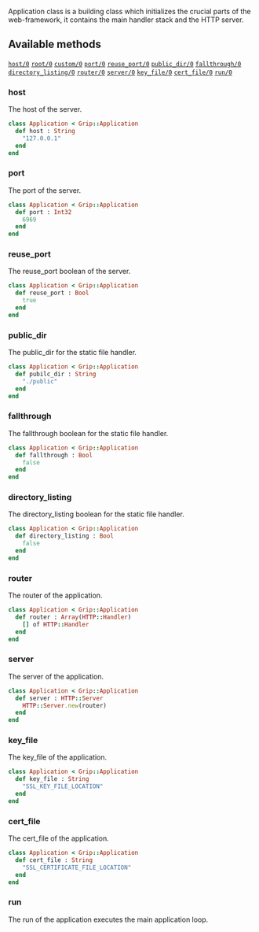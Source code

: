 Application class is a building class which initializes the crucial parts of the web-framework, it contains the main handler stack and the HTTP server.

## Available methods

[`host/0`](#host)
[`root/0`](#root)
[`custom/0`](#custom)
[`port/0`](#port)
[`reuse_port/0`](#reuse_port)
[`public_dir/0`](#public_dir)
[`fallthrough/0`](#fallthrough)
[`directory_listing/0`](#directory_listing)
[`router/0`](#router)
[`server/0`](#server)
[`key_file/0`](#key_file)
[`cert_file/0`](#cert_file)
[`run/0`](#run)


### host

The host of the server.

```ruby
class Application < Grip::Application
  def host : String
    "127.0.0.1"
  end
end
```

### port

The port of the server.

```ruby
class Application < Grip::Application
  def port : Int32
    6969
  end
end
```

### reuse_port

The reuse_port boolean of the server.

```ruby
class Application < Grip::Application
  def reuse_port : Bool
    true
  end
end
```

### public_dir

The public_dir for the static file handler.

```ruby
class Application < Grip::Application
  def pubilc_dir : String
    "./public"
  end
end
```

### fallthrough

The fallthrough boolean for the static file handler.

```ruby
class Application < Grip::Application
  def fallthrough : Bool
    false
  end
end
```

### directory_listing

The directory_listing boolean for the static file handler.

```ruby
class Application < Grip::Application
  def directory_listing : Bool
    false
  end
end
```

### router

The router of the application.

```ruby
class Application < Grip::Application
  def router : Array(HTTP::Handler)
    [] of HTTP::Handler
  end
end
```

### server

The server of the application.

```ruby
class Application < Grip::Application
  def server : HTTP::Server
    HTTP::Server.new(router)
  end
end
```

### key_file

The key_file of the application.

```ruby
class Application < Grip::Application
  def key_file : String
    "SSL_KEY_FILE_LOCATION"
  end
end
```

### cert_file

The cert_file of the application.

```ruby
class Application < Grip::Application
  def cert_file : String
    "SSL_CERTIFICATE_FILE_LOCATION"
  end
end
```

### run

The run of the application executes the main application loop.
